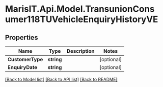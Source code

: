 
# MarisIT.Api.Model.TransunionConsumer118TUVehicleEnquiryHistoryVE

## Properties

Name | Type | Description | Notes
------------ | ------------- | ------------- | -------------
**CustomerType** | **string** |  | [optional] 
**EnquiryDate** | **string** |  | [optional] 

[[Back to Model list]](../README.md#documentation-for-models)
[[Back to API list]](../README.md#documentation-for-api-endpoints)
[[Back to README]](../README.md)

